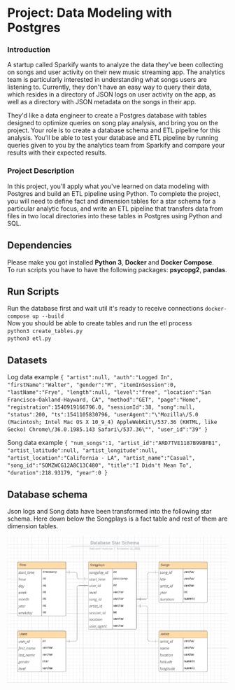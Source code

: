 # Project: Data Modeling with Postgres
### Introduction
A startup called Sparkify wants to analyze the data they've been collecting on songs and user 
activity on their new music streaming app. The analytics team is particularly interested 
in understanding what songs users are listening to. Currently, 
they don't have an easy way to query their data, which resides in a directory of JSON logs 
on user activity on the app, as well as a directory with JSON metadata on the songs in their app.

They'd like a data engineer to create a Postgres database with tables designed to optimize queries 
on song play analysis, and bring you on the project. Your role is to create a database schema
and ETL pipeline for this analysis. You'll be able to test your database and ETL pipeline 
by running queries given to you by the analytics team from Sparkify and compare your results 
with their expected results.

### Project Description
In this project, you'll apply what you've learned on data modeling with Postgres and build 
an ETL pipeline using Python. To complete the project, you will need to define fact and dimension
tables for a star schema for a particular analytic focus, and write an ETL pipeline that transfers 
data from files in two local directories into these tables in Postgres using Python and SQL.

## Dependencies
Please make you got installed **Python 3**, **Docker** and **Docker Compose**.  
To run scripts you have to have the following packages: **psycopg2**, **pandas**.

## Run Scripts
Run the database first and wait util it's ready to receive connections
`
docker-compose up --build
`  
Now you should be able to create tables and run the etl process  
`
python3 create_tables.py
`  
`
python3 etl.py
`  

## Datasets
Log data example
`
{
   "artist":null,
   "auth":"Logged In",
   "firstName":"Walter",
   "gender":"M",
   "itemInSession":0,
   "lastName":"Frye",
   "length":null,
   "level":"free",
   "location":"San Francisco-Oakland-Hayward, CA",
   "method":"GET",
   "page":"Home",
   "registration":1540919166796.0,
   "sessionId":38,
   "song":null,
   "status":200,
   "ts":1541105830796,
   "userAgent":"\"Mozilla\/5.0 (Macintosh; Intel Mac OS X 10_9_4) AppleWebKit\/537.36 (KHTML, like Gecko) Chrome\/36.0.1985.143 Safari\/537.36\"",
   "user_id":"39"
}
`

Song data example
`
{
   "num_songs":1,
   "artist_id":"ARD7TVE1187B99BFB1",
   "artist_latitude":null,
   "artist_longitude":null,
   "artist_location":"California - LA",
   "artist_name":"Casual",
   "song_id":"SOMZWCG12A8C13C480",
   "title":"I Didn't Mean To",
   "duration":218.93179,
   "year":0
}
`

## Database schema
Json logs and Song data have been transformed into the following star schema.
Here down below the Songplays is a fact table and rest of them are dimension tables.

![alt text](db_schema.png)